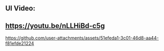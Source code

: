 ## UI Video:


## https://youtu.be/nLLHiBd-c5g

https://github.com/user-attachments/assets/51efeda1-3c01-46d8-aa44-f81efde21224

